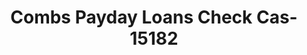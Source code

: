 ---
f_zip-code: 63601
f_state-code: MO
title: Combs Payday Loans Check Cas-15182
f_phone: 573-431-0811
f_city-only: Park Hills
f_address: 1414 Street Jor Dr Park Hills
f_location-unique-id: '15182'
slug: combs-payday-loans-check-cas-15182
updated-on: '2024-05-30T13:46:58.046Z'
created-on: '2024-05-30T13:36:59.803Z'
published-on: '2024-05-30T13:54:32.469Z'
f_city-state: cms/city/park-hills-mo.md
f_company: cms/company/combs-payday-loans-check-cas.md
f_state: cms/state/missouri.md
layout: '[payday-loan].html'
tags: payday-loan
---